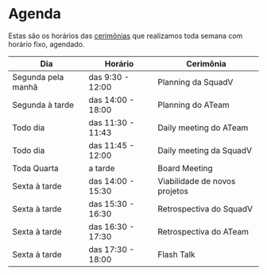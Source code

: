 # Agenda

Estas são os horários das [cerimônias](./ceremonies.md) que realizamos toda semana com horário fixo, agendado.

| Dia                | Horário           | Cerimônia                      |
| ------------------ | ----------------- | ------------------------------ |
| Segunda pela manhã | das 9:30 - 12:00  | Planning da SquadV             |
| Segunda à tarde    | das 14:00 - 18:00 | Planning do ATeam              |
| Todo dia           | das 11:30 - 11:43 | Daily meeting do ATeam         |
| Todo dia           | das 11:45 - 12:00 | Daily meeting da SquadV        |
| Toda Quarta        | a tarde           | Board Meeting                  |
| Sexta à tarde      | das 14:00 - 15:30 | Viabilidade de novos projetos  |
| Sexta à tarde      | das 15:30 - 16:30 | Retrospectiva do SquadV        |
| Sexta à tarde      | das 16:30 - 17:30 | Retrospectiva do ATeam         |
| Sexta à tarde      | das 17:30 - 18:00 | Flash Talk                     |
